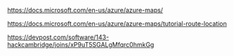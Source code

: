 https://docs.microsoft.com/en-us/azure/azure-maps/

https://docs.microsoft.com/en-us/azure/azure-maps/tutorial-route-location

https://devpost.com/software/143-hackcambridge/joins/xP9uT5SGALgMfqrc0hmkGg
